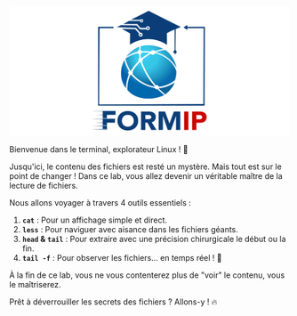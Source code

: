 ![Formip](../assets/formip_logo_padded.png)

Bienvenue dans le terminal, explorateur Linux ! 🚀

Jusqu'ici, le contenu des fichiers est resté un mystère. Mais tout est sur le point de changer ! Dans ce lab, vous allez devenir un véritable maître de la lecture de fichiers.

Nous allons voyager à travers 4 outils essentiels :
1.  **`cat`** : Pour un affichage simple et direct.
2.  **`less`** : Pour naviguer avec aisance dans les fichiers géants.
3.  **`head` & `tail`** : Pour extraire avec une précision chirurgicale le début ou la fin.
4.  **`tail -f`** : Pour observer les fichiers... en temps réel ! 📡

À la fin de ce lab, vous ne vous contenterez plus de "voir" le contenu, vous le maîtriserez.

Prêt à déverrouiller les secrets des fichiers ? Allons-y ! 🔥